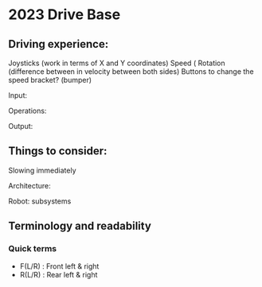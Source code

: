 # 2023 Drive Base

## Driving experience:
Joysticks (work in terms of X and Y coordinates)
Speed (
Rotation (difference between in velocity between both sides) 
Buttons to change the speed bracket? (bumper)

Input:

Operations:

Output:

## Things to consider:
Slowing immediately

Architecture:

Robot:
	subsystems

## Terminology and readability

### Quick terms

- F(L/R) : Front left & right
- R(L/R) : Rear left & right
